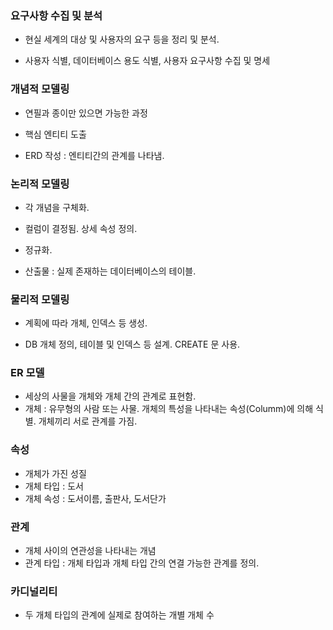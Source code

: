 ### 요구사항 수집 및 분석

- 현실 세계의 대상 및 사용자의 요구 등을 정리 및 분석.

- 사용자 식별, 데이터베이스 용도 식별, 사용자 요구사항 수집 및 명세


### 개념적 모델링


- 연필과 종이만 있으면 가능한 과정

- 핵심 엔티티 도출

- ERD 작성 : 엔티티간의 관계를 나타냄.


### 논리적 모델링

- 각 개념을 구체화.

- 컬럼이 결정됨. 상세 속성 정의.

- 정규화.

- 산출물 : 실제 존재하는 데이터베이스의 테이블.


### 물리적 모델링

- 계획에 따라 개체, 인덱스 등 생성.

- DB 개체 정의, 테이블 및 인덱스 등 설계. CREATE 문 사용.



### ER 모델

- 세상의 사물을 개체와 개체 간의 관계로 표현함.
- 개체 : 유무형의 사람 또는 사물. 개체의 특성을 나타내는 속성(Columm)에 의해 식별. 개체끼리 서로 관계를 가짐.


### 속성

- 개체가 가진 성질
- 개체 타입 : 도서
- 개체 속성 : 도서이름, 출판사, 도서단가


### 관계

- 개체 사이의 연관성을 나타내는 개념
- 관계 타입 : 개체 타입과 개체 타입 간의 연결 가능한 관계를 정의.


### 카디널리티

- 두 개체 타입의 관계에 실제로 참여하는 개별 개체 수
